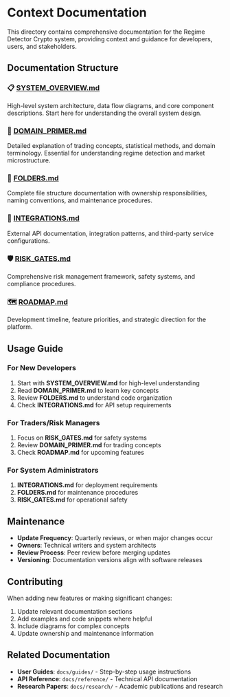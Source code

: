 # Context Documentation

This directory contains comprehensive documentation for the Regime Detector Crypto system, providing context and guidance for developers, users, and stakeholders.

## Documentation Structure

### 📋 [SYSTEM_OVERVIEW.md](SYSTEM_OVERVIEW.md)
High-level system architecture, data flow diagrams, and core component descriptions. Start here for understanding the overall system design.

### 🧠 [DOMAIN_PRIMER.md](DOMAIN_PRIMER.md)
Detailed explanation of trading concepts, statistical methods, and domain terminology. Essential for understanding regime detection and market microstructure.

### 📁 [FOLDERS.md](FOLDERS.md)
Complete file structure documentation with ownership responsibilities, naming conventions, and maintenance procedures.

### 🔗 [INTEGRATIONS.md](INTEGRATIONS.md)
External API documentation, integration patterns, and third-party service configurations.

### 🛡️ [RISK_GATES.md](RISK_GATES.md)
Comprehensive risk management framework, safety systems, and compliance procedures.

### 🗺️ [ROADMAP.md](ROADMAP.md)
Development timeline, feature priorities, and strategic direction for the platform.

## Usage Guide

### For New Developers
1. Start with **SYSTEM_OVERVIEW.md** for high-level understanding
2. Read **DOMAIN_PRIMER.md** to learn key concepts
3. Review **FOLDERS.md** to understand code organization
4. Check **INTEGRATIONS.md** for API setup requirements

### For Traders/Risk Managers
1. Focus on **RISK_GATES.md** for safety systems
2. Review **DOMAIN_PRIMER.md** for trading concepts
3. Check **ROADMAP.md** for upcoming features

### For System Administrators
1. **INTEGRATIONS.md** for deployment requirements
2. **FOLDERS.md** for maintenance procedures
3. **RISK_GATES.md** for operational safety

## Maintenance

- **Update Frequency**: Quarterly reviews, or when major changes occur
- **Owners**: Technical writers and system architects
- **Review Process**: Peer review before merging updates
- **Versioning**: Documentation versions align with software releases

## Contributing

When adding new features or making significant changes:

1. Update relevant documentation sections
2. Add examples and code snippets where helpful
3. Include diagrams for complex concepts
4. Update ownership and maintenance information

## Related Documentation

- **User Guides**: `docs/guides/` - Step-by-step usage instructions
- **API Reference**: `docs/reference/` - Technical API documentation
- **Research Papers**: `docs/research/` - Academic publications and research


